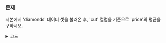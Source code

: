 ### 문제
시본에서 'diamonds' 데이터 셋을 불러온 후, 'cut' 컬럼을 기준으로 'price'의 평균을 구하시오.

<details>
<summary>코드</summary>
<div markdown="1">
  
```python
import seaborn as sns
diamonds = sns.load_dataset('diamonds')
diamonds.groupby('cut')['price'].mean()
```

![image](https://github.com/sejongsmarcle/2023_Autumn_DataAnalysisStudy/assets/128217747/8767c20f-594d-4d43-8c64-5adbd061668c)

</div>
</details>
